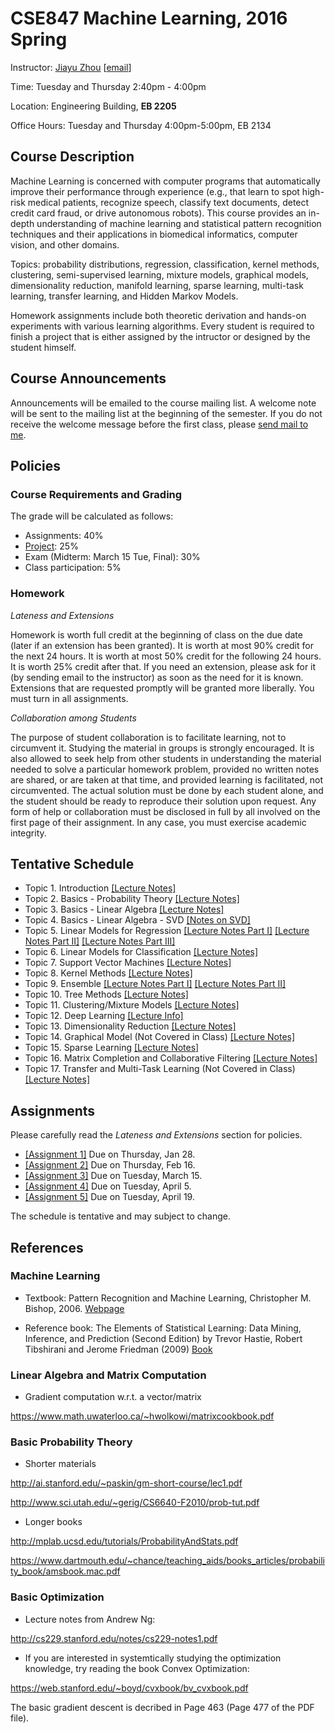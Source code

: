 # CSE847 Machine Learning, 2016 Spring
Instructor: [Jiayu Zhou](http://0xmachine.com) [[email](mailto:jiayuz@msu.edu)]



Time: Tuesday and Thursday 2:40pm - 4:00pm

Location: Engineering Building, **EB 2205**  

Office Hours: Tuesday and Thursday 4:00pm-5:00pm, EB 2134


## Course Description
Machine Learning is concerned with computer programs that automatically improve their performance through experience (e.g., that learn to spot high-risk medical patients, recognize speech, classify text documents, detect credit card fraud, or drive autonomous robots). This course provides an in-depth understanding of machine learning and statistical pattern recognition techniques and their applications in biomedical informatics, computer vision, and other domains.

Topics: probability distributions, regression, classification, kernel methods, clustering, semi-supervised learning, mixture models, graphical models, dimensionality reduction, manifold learning, sparse learning, multi-task learning, transfer learning, and Hidden Markov Models.

Homework assignments include both theoretic derivation and hands-on experiments with various learning algorithms. Every student is required to finish a project that is either assigned by the intructor or designed by the student himself.

## Course Announcements
Announcements will be emailed to the course mailing list. A welcome note will be sent to the mailing list at the beginning of the semester.  If you do not receive the welcome message before the first class, please [send mail to me](mailto:jiayuz@msu.edu).

## Policies
### Course Requirements and Grading
The grade will be calculated as follows:

* Assignments: 40%
* [Project](https://github.com/jiayuzhou/CSE847-2016Spring/tree/master/project): 25% 
* Exam (Midterm: March 15 Tue, Final): 30% 
* Class participation: 5% 

### Homework
*Lateness and Extensions*

Homework is worth full credit at the beginning of class on the due date (later if an extension has been granted). It is worth at most 90% credit for the next 24 hours. It is worth at most 50% credit for the following 24 hours. It is worth 25% credit after that.  If you need an extension, please ask for it (by sending email to the instructor) as soon as the need for it is known.  Extensions that are requested promptly will be granted more liberally.  You must turn in all assignments.

*Collaboration among Students*

The purpose of student collaboration is to facilitate learning, not to circumvent it. Studying the material in groups is strongly encouraged. It is also allowed to seek help from other students in understanding the material needed to solve a particular homework problem, provided no written notes are shared, or are taken at that time, and provided learning is facilitated, not circumvented. The actual solution must be done by each student alone, and the student should be ready to reproduce their solution upon request. Any form of help or collaboration must be disclosed in full by all involved on the first page of their assignment. In any case, you must exercise academic integrity.

## Tentative Schedule

* Topic 1. Introduction [[Lecture Notes]](https://github.com/jiayuzhou/CSE847-2016Spring/blob/master/notes/Lec1-Intro.pdf)
* Topic 2. Basics - Probability Theory [[Lecture Notes]](https://github.com/jiayuzhou/CSE847-2016Spring/blob/master/notes/Lec2-Prob.pdf)
* Topic 3. Basics - Linear Algebra [[Lecture Notes]](https://github.com/jiayuzhou/CSE847-2016Spring/blob/master/notes/Lec3-LinearAlgebra.pdf)
* Topic 4. Basics - Linear Algebra - SVD [[Notes on SVD]](https://github.com/jiayuzhou/CSE847-2016Spring/blob/master/notes/Lec4-SVD.pdf)
* Topic 5. Linear Models for Regression 
           [[Lecture Notes Part I]](https://github.com/jiayuzhou/CSE847-2016Spring/blob/master/notes/Lec5-Regression.pdf)
           [[Lecture Notes Part II]](https://github.com/jiayuzhou/CSE847-2016Spring/blob/master/notes/Lec5-Regression2.pdf)
           [[Lecture Notes Part III]](https://github.com/jiayuzhou/CSE847-2016Spring/blob/master/notes/Lec5-Regression3.pdf)
* Topic 6. Linear Models for Classification
           [[Lecture Notes]](https://github.com/jiayuzhou/CSE847-2016Spring/blob/master/notes/Lec6-Classification.pdf)
* Topic 7. Support Vector Machines
     	   [[Lecture Notes]](https://github.com/jiayuzhou/CSE847-2016Spring/blob/master/notes/Lec7-SVM.pdf)
* Topic 8. Kernel Methods
		   [[Lecture Notes]](https://github.com/jiayuzhou/CSE847-2016Spring/blob/master/notes/Lec8-Kernel.pdf)
* Topic 9. Ensemble
		   [[Lecture Notes Part I]](https://github.com/jiayuzhou/CSE847-2016Spring/blob/master/notes/Lec9-Ensemble.pdf)
		   [[Lecture Notes Part II]](https://github.com/jiayuzhou/CSE847-2016Spring/blob/master/notes/Lec9-Ensemble2.pdf)
* Topic 10. Tree Methods
		   [[Lecture Notes]](https://github.com/jiayuzhou/CSE847-2016Spring/blob/master/notes/Lec10-TreeMethods.pdf)
* Topic 11. Clustering/Mixture Models
                   [[Lecture Notes]](https://github.com/jiayuzhou/CSE847-2016Spring/blob/master/notes/Lec11-Clustering.pdf)
* Topic 12. Deep Learning
                   [[Lecture Info]](https://github.com/jiayuzhou/CSE847-2016Spring/tree/master/notes/Lec12-DeepLearning)
* Topic 13. Dimensionality Reduction
                   [[Lecture Notes]](https://github.com/jiayuzhou/CSE847-2016Spring/blob/master/notes/Lec13-DimReduction.pdf)
* Topic 14. Graphical Model (Not Covered in Class) 
                   [[Lecture Notes]](https://github.com/jiayuzhou/CSE847-2016Spring/blob/master/notes/Lec14-GraphicalModel.pdf)                   
* Topic 15. Sparse Learning 
                   [[Lecture Notes]](https://github.com/jiayuzhou/CSE847-2016Spring/blob/master/notes/Lec15-SparseLearning.pdf)
* Topic 16. Matrix Completion and Collaborative Filtering
                   [[Lecture Notes]](https://github.com/jiayuzhou/CSE847-2016Spring/blob/master/notes/Lec16-MatrixCompletion.pdf)
* Topic 17. Transfer and Multi-Task Learning (Not Covered in Class) 
                   [[Lecture Notes]](https://github.com/jiayuzhou/CSE847-2016Spring/blob/master/notes/Lec17-MultitaskLearning.pdf)


## Assignments

Please carefully read the *Lateness and Extensions* section for policies. 

* [[Assignment 1]](https://github.com/jiayuzhou/CSE847-2016Spring/blob/master/homework/assignment1.pdf)
Due on Thursday, Jan 28. 
* [[Assignment 2]](https://github.com/jiayuzhou/CSE847-2016Spring/blob/master/homework/assignment2.pdf)
Due on Thursday, Feb 16. 
* [[Assignment 3]](https://github.com/jiayuzhou/CSE847-2016Spring/blob/master/homework/assignment3.pdf)
Due on Tuesday, March 15. 
* [[Assignment 4]](https://github.com/jiayuzhou/CSE847-2016Spring/blob/master/homework/assignment4.pdf)
Due on Tuesday, April 5. 
* [[Assignment 5]](https://github.com/jiayuzhou/CSE847-2016Spring/blob/master/homework/assignment5.pdf)
Due on Tuesday, April 19. 

The schedule is tentative and may subject to change. 

## References

### Machine Learning

* Textbook: Pattern Recognition and Machine Learning, Christopher M. Bishop, 2006. [Webpage](http://research.microsoft.com/en-us/um/people/cmbishop/PRML/)

* Reference book: The Elements of Statistical Learning: Data Mining, Inference, and Prediction (Second Edition)
by Trevor Hastie, Robert Tibshirani and Jerome Friedman (2009) [Book](http://www-stat.stanford.edu/~hastie/Papers/ESLII.pdf)

### Linear Algebra and Matrix Computation 

* Gradient computation w.r.t. a vector/matrix

https://www.math.uwaterloo.ca/~hwolkowi/matrixcookbook.pdf

### Basic Probability Theory

* Shorter materials

http://ai.stanford.edu/~paskin/gm-short-course/lec1.pdf

http://www.sci.utah.edu/~gerig/CS6640-F2010/prob-tut.pdf 

* Longer books

http://mplab.ucsd.edu/tutorials/ProbabilityAndStats.pdf

https://www.dartmouth.edu/~chance/teaching_aids/books_articles/probability_book/amsbook.mac.pdf

### Basic Optimization 

* Lecture notes from Andrew Ng:

http://cs229.stanford.edu/notes/cs229-notes1.pdf

* If you are interested in systemtically studying the optimization 
 knowledge, try reading the book Convex Optimization:

https://web.stanford.edu/~boyd/cvxbook/bv_cvxbook.pdf

The basic gradient descent is decribed in Page 463 (Page 477 of the PDF file). 
